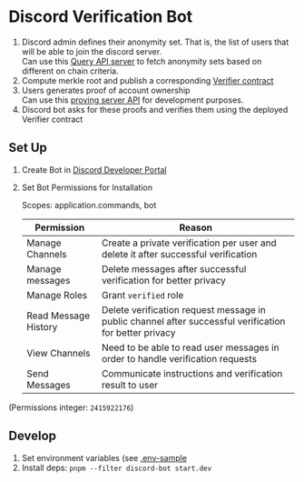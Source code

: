 # Discord Verification Bot

1. Discord admin defines their anonymity set. That is, the list of users that will be able to join the discord server.\
   Can use this [Query API server](https://query.anonklub.xyz/) to fetch anonymity sets based on different on chain
   criteria.
2. Compute merkle root and publish a
   corresponding [Verifier contract](../contracts/src/Verifier.sol)
3. Users generates proof of account ownership\
   Can use this [proving server API](http://anonklub.xyz:3000/) for development purposes.
4. Discord bot asks for these proofs and verifies them using the deployed Verifier contract

## Set Up

1. Create Bot in [Discord Developer Portal](https://discord.com/developers/applications)
2. Set Bot Permissions for Installation

   Scopes: application.commands, bot

   | Permission           | Reason                                                                                                 |
   | -------------------- | ------------------------------------------------------------------------------------------------------ |
   | Manage Channels      | Create a private verification per user and delete it after successful verification                     |
   | Manage messages      | Delete messages after successful verification for better privacy                                       |
   | Manage Roles         | Grant `verified` role                                                                                  |
   | Read Message History | Delete verification request message in public channel after successful verification for better privacy |
   | View Channels        | Need to be able to read user messages in order to handle verification requests                         |
   | Send Messages        | Communicate instructions and verification result to user                                               |

(Permissions integer: `2415922176`)

## Develop

1. Set environment variables (see [.env-sample](../.env-example)
2. Install deps: `pnpm --filter discord-bot start.dev`
